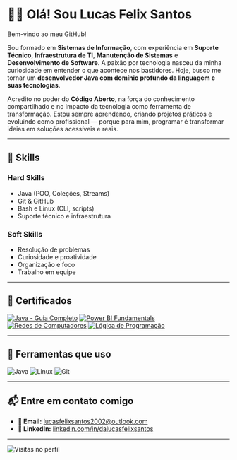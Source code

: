 <h1>👨‍💻 Olá! Sou Lucas Felix Santos</h1>

Bem-vindo ao meu GitHub!

Sou formado em **Sistemas de Informação**, com experiência em **Suporte Técnico**, **Infraestrutura de TI**, **Manutenção de Sistemas** e **Desenvolvimento de Software**. A paixão por tecnologia nasceu da minha curiosidade em entender o que acontece nos bastidores. Hoje, busco me tornar um **desenvolvedor Java com domínio profundo da linguagem e suas tecnologias**.

Acredito no poder do **Código Aberto**, na força do conhecimento compartilhado e no impacto da tecnologia como ferramenta de transformação. Estou sempre aprendendo, criando projetos práticos e evoluindo como profissional — porque para mim, programar é transformar ideias em soluções acessíveis e reais.

---

## 💼 Skills

### Hard Skills
- Java (POO, Coleções, Streams)
- Git & GitHub
- Bash e Linux (CLI, scripts)
- Suporte técnico e infraestrutura

### Soft Skills
- Resolução de problemas
- Curiosidade e proatividade
- Organização e foco
- Trabalho em equipe

---

## 🏅 Certificados

[![Java - Guia Completo](https://img.shields.io/badge/Certificado-Java%20Completo-orange?style=for-the-badge)](assets/certificado_java.jpg)
[![Power BI Fundamentals](https://img.shields.io/badge/Certificado-Power%20BI-purple?style=for-the-badge)](assets/certificado_xperiun.jpg)
[![Redes de Computadores](https://img.shields.io/badge/Certificado-Redes%20de%20Computadores-blue?style=for-the-badge)](assets/certificado_redes.jpg)
[![Lógica de Programação](https://img.shields.io/badge/Certificado-Lógica%20de%20Programação-success?style=for-the-badge)](assets/certificado_logica.jpg)

---

## 🧰 Ferramentas que uso

![Java](https://img.shields.io/badge/Java-000?style=for-the-badge&logo=java&logoColor=ED8B00)
![Linux](https://img.shields.io/badge/Linux-000?style=for-the-badge&logo=linux&logoColor=white)
![Git](https://img.shields.io/badge/Git-000?style=for-the-badge&logo=git&logoColor=F05032)

---

## 📬 Entre em contato comigo

- **📧 Email:** [lucasfelixsantos2002@outlook.com](mailto:lucasfelixsantos2002@outlook.com)  
- **💼 LinkedIn:** [linkedin.com/in/dalucasfelixsantos](https://www.linkedin.com/in/dalucasfelixsantos)

---

![Visitas no perfil](https://komarev.com/ghpvc/?username=LucasFelix-S&color=blue)
